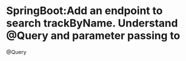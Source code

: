 # SpringBoot:Add an endpoint to search trackByName. Understand @Query and parameter passing to
@Query
